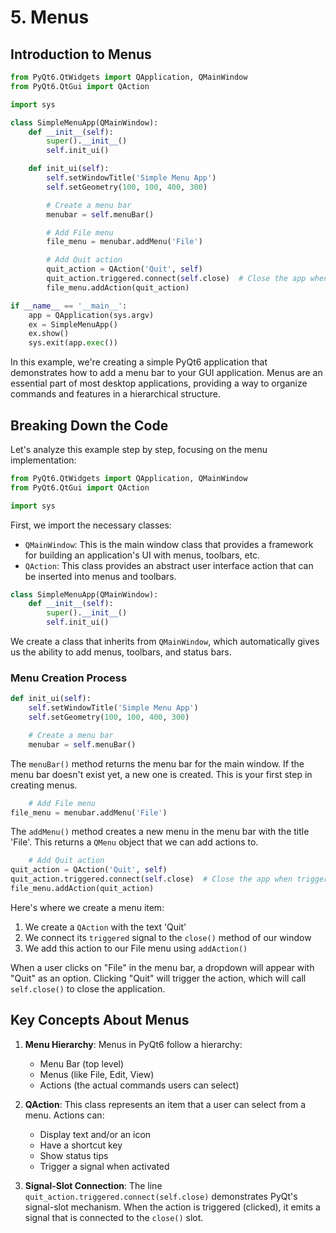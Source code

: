 # 5. Menus

## Introduction to Menus

````python
from PyQt6.QtWidgets import QApplication, QMainWindow
from PyQt6.QtGui import QAction

import sys

class SimpleMenuApp(QMainWindow):
    def __init__(self):
        super().__init__()
        self.init_ui()

    def init_ui(self):
        self.setWindowTitle('Simple Menu App')
        self.setGeometry(100, 100, 400, 300)

        # Create a menu bar
        menubar = self.menuBar()

        # Add File menu
        file_menu = menubar.addMenu('File')

        # Add Quit action
        quit_action = QAction('Quit', self)
        quit_action.triggered.connect(self.close)  # Close the app when triggered
        file_menu.addAction(quit_action)

if __name__ == '__main__':
    app = QApplication(sys.argv)
    ex = SimpleMenuApp()
    ex.show()
    sys.exit(app.exec())
````

In this example, we're creating a simple PyQt6 application that demonstrates how to add a menu bar to your GUI
application. Menus are an essential part of most desktop applications, providing a way to organize commands and features
in a hierarchical structure.

## Breaking Down the Code

Let's analyze this example step by step, focusing on the menu implementation:

```python
from PyQt6.QtWidgets import QApplication, QMainWindow
from PyQt6.QtGui import QAction

import sys
```

First, we import the necessary classes:

- `QMainWindow`: This is the main window class that provides a framework for building an application's UI with menus,
  toolbars, etc.
- `QAction`: This class provides an abstract user interface action that can be inserted into menus and toolbars.

```python
class SimpleMenuApp(QMainWindow):
    def __init__(self):
        super().__init__()
        self.init_ui()
```

We create a class that inherits from `QMainWindow`, which automatically gives us the ability to add menus, toolbars, and
status bars.

### Menu Creation Process

```python
def init_ui(self):
    self.setWindowTitle('Simple Menu App')
    self.setGeometry(100, 100, 400, 300)

    # Create a menu bar
    menubar = self.menuBar()
```

The `menuBar()` method returns the menu bar for the main window. If the menu bar doesn't exist yet, a new one is
created. This is your first step in creating menus.

```python
    # Add File menu
file_menu = menubar.addMenu('File')
```

The `addMenu()` method creates a new menu in the menu bar with the title 'File'. This returns a `QMenu` object that we
can add actions to.

```python
    # Add Quit action
quit_action = QAction('Quit', self)
quit_action.triggered.connect(self.close)  # Close the app when triggered
file_menu.addAction(quit_action)
```

Here's where we create a menu item:

1. We create a `QAction` with the text 'Quit'
2. We connect its `triggered` signal to the `close()` method of our window
3. We add this action to our File menu using `addAction()`

When a user clicks on "File" in the menu bar, a dropdown will appear with "Quit" as an option. Clicking "Quit" will
trigger the action, which will call `self.close()` to close the application.

## Key Concepts About Menus

1. **Menu Hierarchy**: Menus in PyQt6 follow a hierarchy:
    - Menu Bar (top level)
    - Menus (like File, Edit, View)
    - Actions (the actual commands users can select)

2. **QAction**: This class represents an item that a user can select from a menu. Actions can:
    - Display text and/or an icon
    - Have a shortcut key
    - Show status tips
    - Trigger a signal when activated

3. **Signal-Slot Connection**: The line `quit_action.triggered.connect(self.close)` demonstrates PyQt's signal-slot
   mechanism. When the action is triggered (clicked), it emits a signal that is connected to the `close()` slot.


